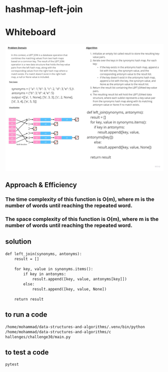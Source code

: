 # hashmap-left-join
# Whiteboard 
![](../../challenges/image/chall34.jpg)
## Approach & Efficiency
### The time complexity of this function is O(m), where m is the number of words until reaching the repeated word.
### The space complexity of this function is O(m), where m is the number of words until reaching the repeated word.
## solution
```
def left_join(synonyms, antonyms):
    result = []

    for key, value in synonyms.items():
        if key in antonyms:
            result.append([key, value, antonyms[key]])
        else:
            result.append([key, value, None])

    return result
```
## to run a code 
```
/home/mohammad/data-structures-and-algorithms/.venv/bin/python /home/mohammad/data-structures-and-algorithms/c
hallenges/challenge30/main.py
```
## to test a code 
```
pytest
```